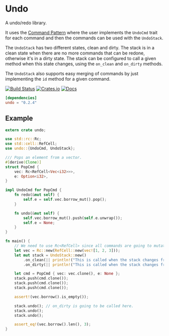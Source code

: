 # Undo
A undo/redo library.

It uses the [Command Pattern](https://en.wikipedia.org/wiki/Command_pattern) where the user
implements the `UndoCmd` trait for each command and then the commands can be used with the
`UndoStack`.

The `UndoStack` has two different states, clean and dirty. The stack is in a clean state when
there are no more commands that can be redone, otherwise it's in a dirty state. The stack
can be configured to call a given method when this state changes, using the `on_clean` and
`on_dirty` methods.

The `UndoStack` also supports easy merging of commands by just implementing the `id` method
for a given command.

[![Build Status](https://travis-ci.org/evenorog/undo.svg?branch=master)](https://travis-ci.org/evenorog/undo)
[![Crates.io](https://img.shields.io/crates/v/undo.svg)](https://crates.io/crates/undo)
[![Docs](https://docs.rs/undo/badge.svg)](https://docs.rs/undo)

```toml
[dependencies]
undo = "0.2.4"
```

## Example
```rust
extern crate undo;

use std::rc::Rc;
use std::cell::RefCell;
use undo::{UndoCmd, UndoStack};

/// Pops an element from a vector.
#[derive(Clone)]
struct PopCmd {
    vec: Rc<RefCell<Vec<i32>>>,
    e: Option<i32>,
}

impl UndoCmd for PopCmd {
    fn redo(&mut self) {
        self.e = self.vec.borrow_mut().pop();
    }

    fn undo(&mut self) {
        self.vec.borrow_mut().push(self.e.unwrap());
        self.e = None;
    }
}

fn main() {
    // We need to use Rc<RefCell> since all commands are going to mutate the vec.
    let vec = Rc::new(RefCell::new(vec![1, 2, 3]));
    let mut stack = UndoStack::new()
        .on_clean(|| println!("This is called when the stack changes from dirty to clean!"))
        .on_dirty(|| println!("This is called when the stack changes from clean to dirty!"));

    let cmd = PopCmd { vec: vec.clone(), e: None };
    stack.push(cmd.clone());
    stack.push(cmd.clone());
    stack.push(cmd.clone());

    assert!(vec.borrow().is_empty());

    stack.undo(); // on_dirty is going to be called here.
    stack.undo();
    stack.undo();

    assert_eq!(vec.borrow().len(), 3);
}
```
